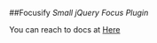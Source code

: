 ##Focusify
*Small jQuery Focus Plugin*

You can reach to docs at [Here](http://frknbasaran.github.io)
